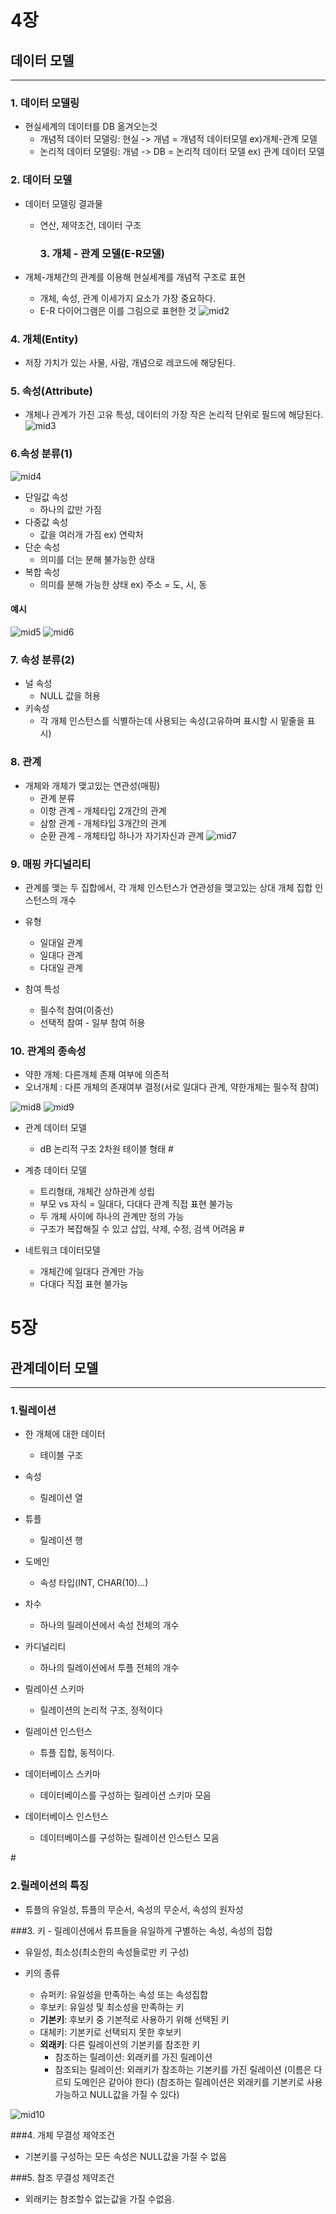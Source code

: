 4장
===

데이터 모델
-----------

---

### 1. 데이터 모델링

-	현실세계의 데이터를 DB 옮겨오는것
	-	개념적 데이터 모델링: 현실 -> 개념 = 개념적 데이터모델 ex)개체-관계 모델
	-	논리적 데이터 모델링: 개념 -> DB = 논리적 데이터 모델 ex) 관계 데이터 모델

### 2. 데이터 모델

-	데이터 모델링 결과물

	-	연산, 제약조건, 데이터 구조

		### 3. 개체 - 관계 모델(E-R모델)

-	개체-개체간의 관계를 이용해 현실세계를 개념적 구조로 표현

	-	개체, 속성, 관계 이세가지 요소가 가장 중요하다.
	-	E-R 다이어그램은 이를 그림으로 표현한 것 ![mid2](mid2.png)

### 4. 개체(Entity)

-	저장 가치가 있는 사물, 사람, 개념으로 레코드에 해당된다.

### 5. 속성(Attribute)

-	개체나 관계가 가진 고유 특성, 데이터의 가장 작은 논리적 단위로 필드에 해당된다. ![mid3](mid3.png)

### 6.속성 분류(1)

![mid4](mid4.png)

-	단일값 속성
	-	하나의 값만 가짐
-	다중값 속성
	-	값을 여러개 가짐 ex) 연락처
-	단순 속성
	-	의미를 더는 분해 불가능한 상태
-	복합 속성
	-	의미를 분해 가능한 상태 ex) 주소 = 도, 시, 동

#### 예시

![mid5](mid5.png) ![mid6](mid6.png)

### 7. 속성 분류(2)

-	널 속성
	-	NULL 값을 허용
-	키속성
	-	각 개체 인스턴스를 식별하는데 사용되는 속성(고유하며 표시할 시 밑줄을 표시)

### 8. 관계

-	개체와 개체가 맺고있는 연관성(매핑)
	-	관계 분류
	-	이항 관계 - 개체타입 2개간의 관계
	-	삼항 관계 - 개체타입 3개간의 관계
	-	순환 관계 - 개체타입 하나가 자기자신과 관계 ![mid7](mid7.png)

### 9. 매핑 카디널리티

-	관계를 맺는 두 집합에서, 각 개체 인스턴스가 연관성을 맺고있는 상대 개체 집합 인스턴스의 개수

-	유형

	-	일대일 관계
	-	일대다 관계
	-	다대일 관계  

-	참여 특성

	-	필수적 참여(이중선)
	-	선택적 참여 - 일부 참여 허용

### 10. 관계의 종속성

-	약한 개체: 다른개체 존재 여부에 의존적
-	오너개체 : 다른 개체의 존재여부 결정(서로 일대다 관계, 약한개체는 필수적 참여)

![mid8](mid8.png) ![mid9](mid9.png)

-	관계 데이터 모델
	-	dB 논리적 구조 2차원 테이블 형태 #
-	계층 데이터 모델

	-	트리형태, 개체간 상하관계 성립
	-	부모 vs 자식 = 일대다, 다대다 관계 직접 표현 불가능
	-	두 개체 사이에 하나의 관계만 정의 가능
	-	구조가 복잡해질 수 있고 삽입, 삭제, 수정, 검색 어려움 #

-	네트워크 데이터모델

	-	개체간에 일대다 관계만 가능
	-	다대다 직접 표현 불가능

5장
===

관계데이터 모델
---------------

---

### 1.릴레이션

-	한 개체에 대한 데이터
	-	테이블 구조
-	속성
	-	릴레이션 열
-	튜플

	-	릴레이션 행  

-	도메인

	-	속성 타입(INT, CHAR(10)...)

-	차수

	-	하나의 릴레이션에서 속성 전체의 개수

-	카디널리티

	-	하나의 릴레이션에서 투플 전체의 개수

-	릴레이션 스키마

	-	릴레이션의 논리적 구조, 정적이다

-	릴레이션 인스턴스

	-	튜플 집합, 동적이다.

-	데이터베이스 스키마

	-	데이터베이스를 구성하는 릴레이션 스키마 모음

-	데이터베이스 인스턴스

	-	데이터베이스를 구성하는 릴레이션 인스턴스 모음

\#

### 2.릴레이션의 특징

-	튜플의 유일성, 튜플의 무순서, 속성의 무순서, 속성의 원자성

###3. 키 - 릴레이션에서 튜프들을 유일하게 구별하는 속성, 속성의 집합

-	유일성, 최소성(최소한의 속성들로만 키 구성)

-	키의 종류

	-	슈퍼키: 유일성을 만족하는 속성 또는 속성집합
	-	후보키: 유일성 및 최소성을 만족하는 키
	-	**기본키**: 후보키 중 기본적로 사용하기 위해 선택된 키
	-	대체키: 기본키로 선택되지 못한 후보키
	-	**외래키**: 다른 릴레이션의 기본키를 참조한 키
		-	참조하는 릴레이션: 외래키를 가진 릴레이션
		-	참조되는 릴레이션: 외래키가 참조하는 기본키를 가진 릴레이션 (이름은 다르되 도메인은 같아야 한다) (참조하는 릴레이션은 외래키를 기본키로 사용 가능하고 NULL값을 가질 수 있다)

![mid10](mid10.png)

###4. 개체 무결성 제약조건

-	기본키를 구성하는 모든 속성은 NULL값을 가질 수 없음

###5. 참조 무결성 제약조건

-	외래키는 참조할수 없는값을 가질 수없음.
